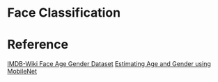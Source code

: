# Face Classification
# Reference
[IMDB-Wiki Face Age Gender Dataset](https://data.vision.ee.ethz.ch/cvl/rrothe/imdb-wiki/)
[Estimating Age and Gender using MobileNet](https://github.com/KinarR/age-gender-estimator-keras)
